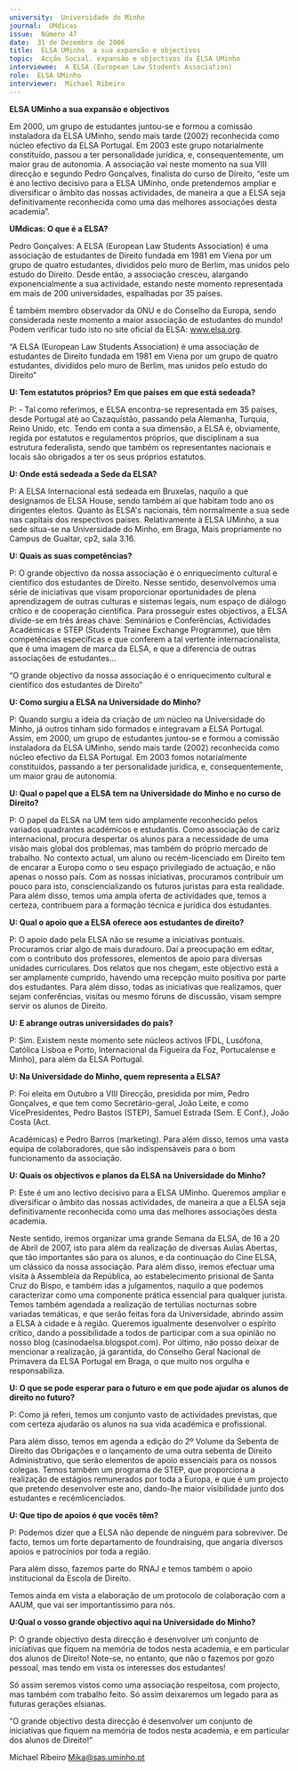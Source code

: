 ```yaml
---
university:  Universidade do Minho
journal:  UMdicas
issue:  Número 47
date:  31 de Dezembro de 2006
title:  ELSA UMinho  a sua expansão e objectivos
topic:  Acção Social. expansão e objectivos da ELSA UMinho
interviewee:  A ELSA (European Law Students Association)
role:  ELSA UMinho
interviewer:  Michael Ribeiro
---
```

 **ELSA UMinho  a sua expansão e objectivos**
 
Em 2000, um grupo de estudantes juntou-se e formou a comissão instaladora da ELSA UMinho, sendo mais tarde (2002) reconhecida como núcleo efectivo da ELSA Portugal. Em 2003 este grupo notarialmente constituído, passou a ter personalidade jurídica, e, consequentemente, um maior grau de autonomia. A associação vai neste momento na sua VIII direcção e segundo Pedro Gonçalves, finalista do curso de Direito, “este um é ano lectivo decisivo para a ELSA UMinho, onde pretendemos ampliar e diversificar o âmbito das nossas actividades, de maneira a que a ELSA seja definitivamente reconhecida como uma das melhores associações desta academia”.

**UMdicas: O que é a ELSA?**

 Pedro Gonçalves: A ELSA (European Law Students Association) é uma associação de estudantes de Direito fundada em 1981 em Viena por um grupo de quatro estudantes, divididos pelo muro de Berlim, mas unidos pelo estudo do Direito. Desde então, a associação cresceu, alargando exponencialmente a sua actividade, estando neste momento representada em mais de 200 universidades, espalhadas por 35 países.

 É também membro observador da ONU e do Conselho da Europa, sendo considerada neste momento a maior associação de estudantes do mundo! Podem verificar tudo isto no site oficial da ELSA: www.elsa.org.

 “A ELSA (European Law Students Association) é uma associação de estudantes de Direito fundada em 1981 em Viena por um grupo de quatro estudantes, divididos pelo muro de Berlim, mas unidos pelo estudo do Direito”

**U: Tem estatutos próprios? Em que países em que está sedeada?**

 P: - Tal como referimos, e ELSA encontra-se representada em 35 países, desde Portugal até ao Cazaquistão, passando pela Alemanha, Turquia, Reino Unido, etc. Tendo em conta a sua dimensão, a ELSA é, obviamente, regida por estatutos e regulamentos próprios, que disciplinam a sua estrutura federalista, sendo que também os representantes nacionais e locais são obrigados a ter os seus próprios estatutos.

**U: Onde está sedeada a Sede da ELSA?**

 P: A ELSA Internacional está sedeada em Bruxelas, naquilo a que designamos de ELSA House, sendo também aí que habitam todo ano os dirigentes eleitos. Quanto às ELSA's nacionais, têm normalmente a sua sede nas capitais dos respectivos países. Relativamente à ELSA UMinho, a sua sede situa-se na Universidade do Minho, em Braga, Mais propriamente no Campus de Gualtar, cp2, sala 3.16.

**U: Quais as suas competências?**

 P: O grande objectivo da nossa associação é o enriquecimento cultural e científico dos estudantes de Direito. Nesse sentido, desenvolvemos uma série de iniciativas que visam proporcionar oportunidades de plena aprendizagem de outras culturas e sistemas legais, num espaço de diálogo crítico e de cooperação científica. Para prosseguir estes objectivos, a ELSA divide-se em três áreas chave: Seminários e Conferências, Actividades Académicas e STEP (Students Trainee Exchange Programme), que têm competências específicas e que conferem a tal vertente internacionalista, que é uma imagem de marca da ELSA, e que a diferencia de outras associações de estudantes… 

 “O grande objectivo da nossa associação é o enriquecimento cultural e científico dos estudantes de Direito”

**U: Como surgiu a ELSA na Universidade do Minho?**

 P: Quando surgiu a ideia da criação de um núcleo na Universidade do Minho, já outros tinham sido formados e integravam a ELSA Portugal. Assim, em 2000, um grupo de estudantes juntou-se e formou a comissão instaladora da ELSA UMinho, sendo mais tarde (2002) reconhecida como núcleo efectivo da ELSA Portugal. Em 2003 fomos notarialmente constituídos, passando a ter personalidade jurídica, e, consequentemente, um maior grau de autonomia.

**U: Qual o papel que a ELSA tem na Universidade do Minho e no curso de Direito?**

 P: O papel da ELSA na UM tem sido amplamente reconhecido pelos variados quadrantes académicos e estudantis. Como associação de cariz internacional, procura despertar os alunos para a necessidade de uma visão mais global dos problemas, mas também do próprio mercado de trabalho. No contexto actual, um aluno ou recém-licenciado em Direito tem de encarar a Europa como o seu espaço privilegiado de actuação, e não apenas o nosso país. Com as nossas iniciativas, procuramos contribuir um pouco para isto, consciencializando os futuros juristas para esta realidade. Para além disso, temos uma ampla oferta de actividades que, temos a certeza, contribuem para a formação técnica e jurídica dos estudantes.

**U: Qual o apoio que a ELSA oferece aos estudantes de direito?**

 P: O apoio dado pela ELSA não se resume a iniciativas pontuais. Procuramos criar algo de mais duradouro. Daí a preocupação em editar, com o contributo dos professores, elementos de apoio para diversas unidades curriculares. Dos relatos que nos chegam, este objectivo está a ser amplamente cumprido, havendo uma recepção muito positiva por parte dos estudantes. Para além disso, todas as iniciativas que realizamos, quer sejam conferências, visitas ou mesmo fóruns de discussão, visam sempre servir os alunos de Direito.

**U: E abrange outras universidades do país?**

 P: Sim. Existem neste momento sete núcleos activos (FDL, Lusófona, Católica Lisboa e Porto, Internacional da Figueira da Foz, Portucalense e Minho), para além da ELSA Portugal.

**U: Na Universidade do Minho, quem representa a ELSA?**

 P: Foi eleita em Outubro a VIII Direcção, presidida por mim, Pedro Gonçalves, e que tem como Secretário-geral, João Leite, e como VicePresidentes, Pedro Bastos (STEP), Samuel Estrada (Sem. E Conf.), João Costa (Act.

 Académicas) e Pedro Barros (marketing). Para além disso, temos uma vasta equipa de colaboradores, que são indispensáveis para o bom funcionamento da associação.

**U: Quais os objectivos e planos da ELSA na Universidade do Minho?**

 P: Este é um ano lectivo decisivo para a ELSA UMinho. Queremos ampliar e diversificar o âmbito das nossas actividades, de maneira a que a ELSA seja definitivamente reconhecida como uma das melhores associações desta academia.

 Neste sentido, iremos organizar uma grande Semana da ELSA, de 16 a 20 de Abril de 2007, isto para além da realização de diversas Aulas Abertas, que tão importantes são para os alunos, e da continuação do Cine ELSA, um clássico da nossa associação. Para além disso, iremos efectuar uma visita à Assembleia da República, ao estabelecimento prisional de Santa Cruz do Bispo, e também idas a julgamentos, naquilo a que podemos caracterizar como uma componente prática essencial para qualquer jurista. Temos também agendada a realização de tertúlias nocturnas sobre variadas temáticas, e que serão feitas fora da Universidade, abrindo assim a ELSA à cidade e à região. Queremos igualmente desenvolver o espírito crítico, dando a possibilidade a todos de participar com a sua opinião no nosso blog (casinodaelsa.blogspot.com). Por último, não posso deixar de mencionar a realização, já garantida, do Conselho Geral Nacional de Primavera da ELSA Portugal em Braga, o que muito nos orgulha e responsabiliza.

**U: O que se pode esperar para o futuro e em que pode ajudar os alunos de direito no futuro?**

 P: Como já referi, temos um conjunto vasto de actividades previstas, que com certeza ajudarão os alunos na sua vida académica e profissional.

 Para além disso, temos em agenda a edição do 2º Volume da Sebenta de Direito das Obrigações e o lançamento de uma outra sebenta de Direito Administrativo, que serão elementos de apoio essenciais para os nossos colegas. Temos também um programa de STEP, que proporciona a realização de estágios remunerados por toda a Europa, e que é um projecto que pretendo desenvolver este ano, dando-lhe maior visibilidade junto dos estudantes e recémlicenciados.

**U: Que tipo de apoios é que vocês têm?**

 P: Podemos dizer que a ELSA não depende de ninguém para sobreviver. De facto, temos um forte departamento de foundraising, que angaria diversos apoios e patrocínios por toda a região.

 Para além disso, fazemos parte do RNAJ e temos também o apoio institucional da Escola de Direito.

 Temos ainda em vista a elaboração de um protocolo de colaboração com a AAUM, que vai ser importantíssimo para nós.

**U:Qual o vosso grande objectivo aqui na Universidade do Minho?**

 P: O grande objectivo desta direcção é desenvolver um conjunto de iniciativas que fiquem na memória de todos nesta academia, e em particular dos alunos de Direito! Note-se, no entanto, que não o fazemos por gozo pessoal, mas tendo em vista os interesses dos estudantes!

 Só assim seremos vistos como uma associação respeitosa, com projecto, mas também com trabalho feito. Só assim deixaremos um legado para as futuras gerações elsianas.

 “O grande objectivo desta direcção é desenvolver um conjunto de iniciativas que fiquem na memória de todos nesta academia, e em particular dos alunos de Direito!”

 Michael Ribeiro Mika@sas.uminho.pt

